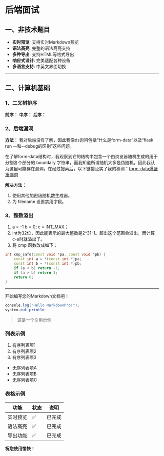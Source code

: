 # 后端面试

## 一、非技术题目

- **实时预览**: 支持实时Markdown预览
- **语法高亮**: 完整的语法高亮支持
- **多种导出**: 支持HTML等格式导出
- **响应式设计**: 完美适配各种设备
- **多语言支持**: 中英文界面切换

---

## 二、计算机基础

### 1、二叉树排序
**前序：**
**中序：**
**后序：**

### 2、后端漏洞
**方法：**
我对后端没有了解，因此我像ds询问包括“什么是form-data”以及“flask run --和--debug的区别”这些问题。

在了解form-data结构时，我观察到它的结构中包含一个由浏览器随机生成的用于分割各个部分的 boundary 字符串，而我知道所谓随机大多是伪随机，因此我认为这里可能存在漏洞，在经过搜索后，以下链接证实了我的猜测：[form-data爆嚴重漏洞](https://www.technice.com.tw/techmanage/infosecurity/183979/ )

**解决方法：**
1. 使用其他加密级随机数生成器。
2. 为 filename 设置禁用字段。

### 3、整数溢出
1. a = -1 b = 0; c = INT_MAX；
2. int为32位，因此能表示的最大整数是2^31-1。超出这个范围会溢出，而计算c-a时就溢出了。
3. 将 cmp 函数改成如下：
```C++
int cmp_safe(const void *pa, const void *pb) {
    const int a = *(const int *)pa;
    const int b = *(const int *)pb;
    if (a < b) return -1;
    if (a > b) return 1;
    return 0;
}
```

---

开始编写您的Markdown文档吧！

```java
console.log("Hello MarkdownPro!");
system.out.println
```

> 这是一个引用示例

### 列表示例

1. 有序列表项1
2. 有序列表项2
3. 有序列表项3

- 无序列表项A
- 无序列表项B
- 无序列表项C

### 表格示例

| 功能     | 状态 | 说明   |
| -------- | ---- | ------ |
| 实时预览 | ✅    | 已完成 |
| 语法高亮 | ✅    | 已完成 |
| 导出功能 | ✅    | 已完成 |

**祝您使用愉快！**